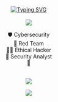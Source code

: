 <div align="center" dir="auto">
    <a href="https://git.io/typing-svg" rel="nofollow"><img src="https://camo.githubusercontent.com/81894b5bf174155bed71d72dea40fcc31ad344f0af9cdafb76b3df1d263f1bb9/68747470733a2f2f726561646d652d747970696e672d7376672e6865726f6b756170702e636f6d3f666f6e743d466972612b436f6465267765696768743d3730302673697a653d32352670617573653d3130303030303030303026636f6c6f723d3134613863322663656e7465723d74727565267643656e7465723d747275652677696474683d343335266c696e65733d57656c636f6d652b746f2b6d792b676974687562" alt="Typing SVG" data-canonical-src="https://readme-typing-svg.herokuapp.com?font=Fira+Code&amp;weight=700&amp;size=25&amp;pause=1000000000&amp;color=14a8c2&amp;center=true&amp;vCenter=true&amp;width=435&amp;lines=Welcome+to+my+github" style="max-width: 100%;"></a>
</div>
<br>
<div align="center" dir="auto">
    <a href="https://git.io/typing-svg" rel="nofollow"><div align="center" dir="auto"><img src="https://camo.githubusercontent.com/19fa3939708f2169f074acc5749939b284cad36d65acd7802638d19fe5d1edbc/68747470733a2f2f726561646d652d747970696e672d7376672e6865726f6b756170702e636f6d3f666f6e743d466972612b436f6465267765696768743d3730302673697a653d32352670617573653d31303030303030303026636f6c6f723d6164616261622663656e7465723d74727565267643656e7465723d747275652677696474683d343335266c696e65733d2533432b41626f75742b4d652b253345" data-canonical-src="https://readme-typing-svg.herokuapp.com?font=Fira+Code&amp;weight=700&amp;size=25&amp;pause=100000000&amp;color=adabab&amp;center=true&amp;vCenter=true&amp;width=435&amp;lines=%3C+About+Me+%3E" style="max-width: 100%;"></div></a>
</div>
<p align="center" dir="auto">🛡️ Cybersecurity<br>🔴 Red Team<br>👨‍💻 Ethical Hacker<br>🔎 Security Analyst<br>📜 <br></p>
<br>
<div align="center" dir="auto">
    <a href="https://git.io/typing-svg" rel="nofollow"><img src="https://camo.githubusercontent.com/4f26f52a940606598faeacb292afe5b3aa4463cbd437376277ec60db31eae17a/68747470733a2f2f726561646d652d747970696e672d7376672e6865726f6b756170702e636f6d3f666f6e743d466972612b436f6465267765696768743d3730302673697a653d32352670617573653d313030303030303026636f6c6f723d6164616261622663656e7465723d74727565267643656e7465723d747275652677696474683d343335266c696e65733d2533432b4d792b4d617374657265642b536b696c6c732b253345" data-canonical-src="https://readme-typing-svg.herokuapp.com?font=Fira+Code&amp;weight=700&amp;size=25&amp;pause=10000000&amp;color=adabab&amp;center=true&amp;vCenter=true&amp;width=435&amp;lines=%3C+My+Mastered+Skills+%3E" style="max-width: 100%;"></a>
</div>
<p align="center" dir="auto">
  <a href="https://skillicons.dev" rel="nofollow">
    <img src="https://camo.githubusercontent.com/d9d84b2f4ca7b70515a457f3f5ab67f46125d4f2efe0be0c950cdf3e76c0c3ce/68747470733a2f2f736b696c6c69636f6e732e6465762f69636f6e733f693d626173682c646f636b65722c6e6f64656a732c6a732c6c696e75782c6b756265726e657465732c7068702c706f7765727368656c6c" data-canonical-src="https://skillicons.dev/icons?i=bash,docker,nodejs,js,linux,php" style="max-width: 100%;">
  </a>
</p>
